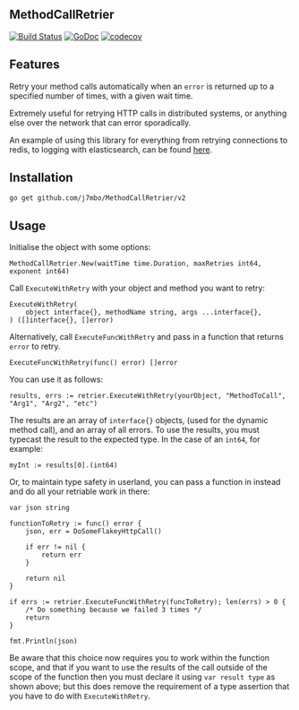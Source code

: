 MethodCallRetrier
-

[![Build Status](https://travis-ci.org/J7mbo/MethodCallRetrier.svg?branch=master)](https://travis-ci.org/J7mbo/MethodCallRetrier)
[![GoDoc](https://godoc.org/github.com/J7mbo/MethodCallRetrier?status.svg)](https://godoc.org/github.com/J7mbo/MethodCallRetrier)
[![codecov](https://img.shields.io/codecov/c/github/j7mbo/MethodCallRetrier.svg)](https://codecov.io/gh/J7mbo/MethodCallRetrier)

Features
-

Retry your method calls automatically when an `error` is returned up to a specified number of times, with a given wait time.

Extremely useful for retrying HTTP calls in distributed systems, or anything else over the network that can error sporadically.

An example of using this library for everything from retrying connections to redis, to logging with elasticsearch, can
be found [here](https://github.com/J7mbo/palmago-streetview).

Installation
-

`go get github.com/j7mbo/MethodCallRetrier/v2`

Usage
-

Initialise the object with some options:

```
MethodCallRetrier.New(waitTime time.Duration, maxRetries int64, exponent int64) 
```

Call `ExecuteWithRetry` with your object and method you want to retry:

```
ExecuteWithRetry(
	object interface{}, methodName string, args ...interface{},
) ([]interface{}, []error)
```

Alternatively, call `ExecuteFuncWithRetry` and pass in a function that returns `error` to retry.

```
ExecuteFuncWithRetry(func() error) []error
```

You can use it as follows:

```
results, errs := retrier.ExecuteWithRetry(yourObject, "MethodToCall", "Arg1", "Arg2", "etc")
```

The results are an array of `interface{}` objects, (used for the dynamic method call), and an array of all errors.
To use the results, you must typecast the result to the expected type. In the case of an `int64`, for example:

```
myInt := results[0].(int64)
```

Or, to maintain type safety in userland, you can pass a function in instead and do all your retriable work in there:

```
var json string

functionToRetry := func() error {
    json, err = DoSomeFlakeyHttpCall()
    
    if err != nil {
        return err
    }
    
    return nil
}

if errs := retrier.ExecuteFuncWithRetry(funcToRetry); len(errs) > 0 {
    /* Do something because we failed 3 times */
    return
}

fmt.Println(json)
```

Be aware that this choice now requires you to work within the function scope, and that if you want to use the results of
the call outside of the scope of the function then you must declare it using `var result type` as shown above; but this
does remove the requirement of a type assertion that you have to do with `ExecuteWithRetry`.

